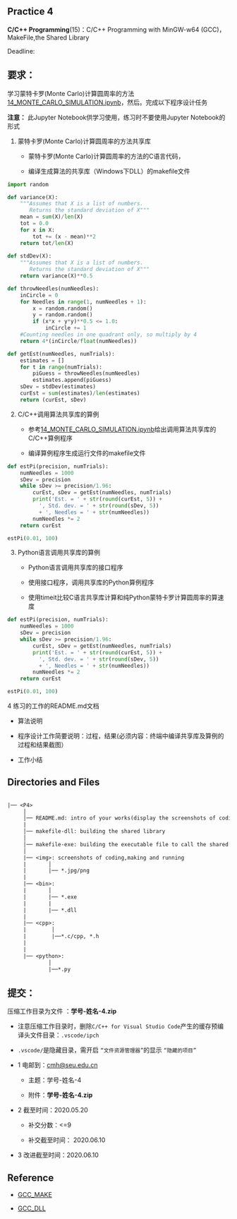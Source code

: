 
## Practice 4

**C/C++ Programming**(15)：C/C++ Programming with MinGW-w64 (GCC)，MakeFile,the Shared Library

Deadline: 

## 要求：

学习蒙特卡罗(Monte Carlo)计算圆周率的方法[14_MONTE_CARLO_SIMULATION.ipynb](./14_MONTE_CARLO_SIMULATION.ipynb)，然后。完成以下程序设计任务

**注意：** 此Jupyter Notebook供学习使用，练习时不要使用Jupyter Notebook的形式

1.  蒙特卡罗(Monte Carlo)计算圆周率的方法共享库

    * 蒙特卡罗(Monte Carlo)计算圆周率的方法的C语言代码，

    * 编译生成算法的共享库（Windows下DLL）的makefile文件

```python  
import random

def variance(X):
    """Assumes that X is a list of numbers.
       Returns the standard deviation of X"""
    mean = sum(X)/len(X)
    tot = 0.0
    for x in X:
        tot += (x - mean)**2
    return tot/len(X)
    
def stdDev(X):
    """Assumes that X is a list of numbers.
       Returns the standard deviation of X"""
    return variance(X)**0.5

def throwNeedles(numNeedles):
    inCircle = 0
    for Needles in range(1, numNeedles + 1):
        x = random.random()
        y = random.random()
        if (x*x + y*y)**0.5 <= 1.0:
            inCircle += 1
    #Counting needles in one quadrant only, so multiply by 4
    return 4*(inCircle/float(numNeedles))

def getEst(numNeedles, numTrials):
    estimates = []
    for t in range(numTrials):
        piGuess = throwNeedles(numNeedles)
        estimates.append(piGuess)
    sDev = stdDev(estimates)
    curEst = sum(estimates)/len(estimates)
    return (curEst, sDev)
```

2. C/C++调用算法共享库的算例

    * 参考[14_MONTE_CARLO_SIMULATION.ipynb](./14_MONTE_CARLO_SIMULATION.ipynb)给出调用算法共享库的C/C++算例程序
    
    * 编译算例程序生成运行文件的makefile文件

```python
def estPi(precision, numTrials):
    numNeedles = 1000
    sDev = precision
    while sDev >= precision/1.96:
        curEst, sDev = getEst(numNeedles, numTrials)
        print('Est. = ' + str(round(curEst, 5)) +
          ', Std. dev. = ' + str(round(sDev, 5))
          + ', Needles = ' + str(numNeedles))
        numNeedles *= 2
    return curEst  

estPi(0.01, 100)
```

3. Python语言调用共享库的算例
                  
   * Python语言调用共享库的接口程序
   
   * 使用接口程序，调用共享库的Python算例程序
   
   * 使用timeit比较C语言共享库计算和纯Python蒙特卡罗计算圆周率的算速度

```python
def estPi(precision, numTrials):
    numNeedles = 1000
    sDev = precision
    while sDev >= precision/1.96:
        curEst, sDev = getEst(numNeedles, numTrials)
        print('Est. = ' + str(round(curEst, 5)) +
          ', Std. dev. = ' + str(round(sDev, 5))
          + ', Needles = ' + str(numNeedles))
        numNeedles *= 2
    return curEst  

estPi(0.01, 100)
```
4 练习的工作的README.md文档
                      
   * 算法说明 
   
   * 程序设计工作简要说明：过程，结果(必须内容：终端中编译共享库及算例的过程和结果截图）

   * 工作小结

## Directories and Files

```txt
 
|── <P4>
     │ 
     │── README.md: intro of your works(display the screenshots of coding,making and running)
     | 
     │── makefile-dll: building the shared library 
     │               
     │── makefile-exe: building the executable file to call the shared library  
     │
     |── <img>: screenshots of coding,making and running
     |       │
     |       |── *.jpg/png 
     |
     |── <bin>:
     |       │
     |       |── *.exe
     |       |     
     |       |── *.dll
     |
     |── <cpp>: 
     |        │
     |        |──*.c/cpp, *.h     
     |
     |
     |── <python>: 
             │
             |──*.py                       
```  

## 提交：

压缩工作目录为文件 ：**学号-姓名-4.zip**

   * 注意压缩工作目录时，删除`C/C++ for Visual Studio Code`产生的缓存预编译头文件目录：`.vscode/ipch`
     
   * `.vscode/`是隐藏目录，需开启 `“文件资源管理器”`的显示 `“隐藏的项目”`

* 1 电邮到：cmh@seu.edu.cn 
    
  * 主题：学号-姓名-4
    
  * 附件：**学号-姓名-4.zip**

* 2 截至时间：2020.05.20

   * 补交分数：<=9 
   
   * 补交截至时间： 2020.06.10

* 3 改进截至时间：2020.06.10

## Reference

* [GCC_MAKE](http://nbviewer.ipython.org/github/PySEE/home/tree/S2019/notebook/Unit8-1-GCC_MAKE.ipynb)

* [GCC_DLL](http://nbviewer.ipython.org/github/PySEE/home/tree/S2019/notebook/Unit8-2-GCC_DLL.ipynb)

